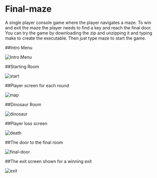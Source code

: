# Final-maze

A single player console game where the player navigates a maze. To win and exit the maze the player needs to find a key and reach the final door. You can try the game by downloading the zip and unzipping it and typing make to create the executable. Then just type maze to start the game.

##Intro Menu

![Intro Menu](https://i.imgur.com/9XEi0Kh.png)

##Starting Room

![start](https://imgur.com/a/MAAnXXO)

##Player screen for each round

![map](https://imgur.com/a/vWvOMA2)

##Dinosaur Room

![dinosaur](https://imgur.com/a/XzfJGA3)

##Player loss screen

![death](https://imgur.com/a/M22Xzp3)

##The door to the final room


![final-door](https://imgur.com/a/weYZsa1)

##The exit screen shown for a winning exit

![exit](https://imgur.com/a/q4H8PLP)